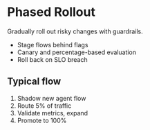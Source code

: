 # Phased Rollout

Gradually roll out risky changes with guardrails.

- Stage flows behind flags
- Canary and percentage-based evaluation
- Roll back on SLO breach

## Typical flow

1. Shadow new agent flow
2. Route 5% of traffic
3. Validate metrics, expand
4. Promote to 100%
